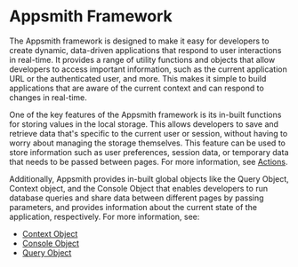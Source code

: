 # Appsmith Framework

The Appsmith framework is designed to make it easy for developers to create dynamic, data-driven applications that respond to user interactions in real-time. It provides a range of utility functions and objects that allow developers to access important information, such as the current application URL or the authenticated user, and more. This makes it simple to build applications that are aware of the current context and can respond to changes in real-time.

One of the key features of the Appsmith framework is its in-built functions for storing values in the local storage. This allows developers to save and retrieve data that's specific to the current user or session, without having to worry about managing the storage themselves. This feature can be used to store information such as user preferences, session data, or temporary data that needs to be passed between pages. For more information, see [Actions](/reference/appsmith-framework/widget-actions).

Additionally, Appsmith provides in-built global objects like the Query Object, Context object, and the Console Object that enables developers to run database queries and share data between different pages by passing parameters, and provides information about the current state of the application, respectively. For more information, see:

- [Context Object](/reference/appsmith-framework/context-object)
- [Console Object](/reference/appsmith-framework/console-object)
- [Query Object](/reference/appsmith-framework/query-object)

